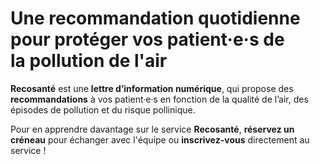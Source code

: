 # Une **recommandation quotidienne** pour protéger vos patient·e·s de la&#160;**pollution&#160;de&#160;l'air**

**Recosanté** est une **lettre d’information numérique**, qui propose des **recommandations** à vos patient·e·s en fonction de la qualité de l’air, des épisodes de pollution et du risque pollinique.

Pour en apprendre davantage sur le service **Recosanté**, **réservez un créneau** pour échanger avec l'équipe ou **inscrivez-vous** directement au service !

